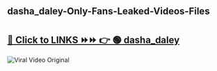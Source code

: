 
 ## dasha_daley-Only-Fans-Leaked-Videos-Files

# <h2><a href="https://mediaupload.pro?dasha_daley">🔗 Click to LINKS ⏩⏩ 👉 🟢 dasha_daley </a></h2>

<a href="https://mediaupload.pro?dasha_daley" rel="nofollow" data-target="animated-image.originalLink"><img src="https://i.ibb.co.com/xMMVF88/686577567.gif" alt="Viral Video Original" style="max-width: 100%; display: inline-block;" data-target="animated-image.originalImage"></a>